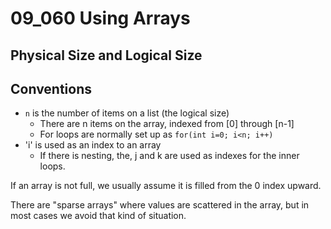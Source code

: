 # 09_060 Using Arrays

## Physical Size and Logical Size

## Conventions

* `n` is the number of items on a list (the logical size)
  * There are n items on the array, indexed from [0] through [n-1]
  * For loops are normally set up as `for(int i=0; i<n; i++)`
* 'i' is used as an index to an array
  * If there is nesting, the, j and k are used as indexes for the inner loops.

If an array is not full, we usually assume it is filled from the 0 index upward.  

There are "sparse arrays" where values are scattered in the array, but in most cases we avoid that kind of situation.
